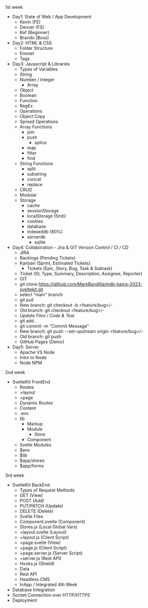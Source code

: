 1st week
- Day1: State of Web / App Development
    - Kevin (FE)
    - Denver (FS)
    - Raf (Beginner)
    - Brando (Boss)
- Day2: HTML & CSS
    - Folder Structure
    - Emmet
    - Tags
- Day3: Javascript & Libraries
    - Types of Variables
	- String
 	- Number / Integer
        - Array
	- Object
	- Boolean
	- Function
	- RegEx
    - Operations
	- Object Copy
	- Spread Operations
	- Array Functions
	    - join
	    - push
            - splice
	    - map
	    - filter
	    - find
	- String Functions
	    - split
	    - substring
	    - concat
	    - replace
    - CRUD
	- Modular
	- Storage
	    - cache
	    - sessionStorage
	    - localStorage (5mb)
	    - cookies
	    - database
		- indexeddb (80%)
		- serverdb
		     - sqlite
- Day4: Collaboration - Jira & GIT Version Control / CI / CD
    - JIRA
	- Backlogs (Pending Tickets)
	- Kanban (Sprint, Estimated Tickets)
    	- Tickets (Epic, Story, Bug, Task & Subtask)
	- Ticket (ID, Type, Summary, Description, Assignee, Reporter)
    - GIT
	- git clone https://github.com/MarkBandilla/mdb-bams-2023-sveltekit.git
	- select "main" branch
	- git pull
	- New branch: git checkout -b <feature/bug>/<TicketID>-<TicketSummary>
	- Old branch: git checkout <feature/bug>/<TicketID>-<TicketSummary>
	- *Update Files / Code & Test*
	- git add .
	- git commit -m "Commit Message"
	- New branch: git push --set-upstream origin <feature/bug>/<TicketID>-<TicketSummary>
	- Old branch: git push
    - GitHub Pages (Demo)
- Day5: Server 
    - Apache VS Node
    - Intro to Node
    - Node NPM

2nd week
- SvelteKit FrontEnd
    - Routes
	- +layout
	- +page
	- Dynamic Routes
    - Content
	- .env
	- lib
	    - Markup
	    - Module
	        - Store
	    - Component
    - Svelte Modules
	- $env
	- $lib
	- $app/stores
    - $app/forms

3rd week
- SvelteKit BackEnd
    - Types of Request Methods
	- GET (View)
	- POST (Add)
	- PUT/PATCH (Update)
	- DELETE (Delete)
    - Svelte Files
	- Component.svelte (Component)
	- Stores.js (Local Global Vars)
	- +layout.svelte (Layout)
	- +layout.js (Client Script)
	- +page.svelte (View)
	- +page.js (Client Script)
	- +page.server.js (Server Script)
	- +server.js (Rest API)
	- Hooks.js (Shield)
    - Data
	- Rest API
	- Headless CMS
	- InApp / Integrated
4th Week
- Database Integration
- Socket Connection over HTTP/HTTPS
- Deployment